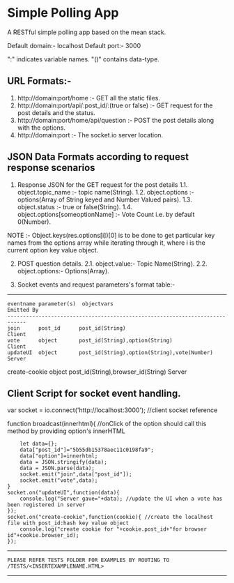 # Simple Polling App
A RESTful simple polling app based on the mean stack.

Default domain:- localhost
Default port:- 3000

":" indicates variable names. 
"()" contains data-type.

URL Formats:- 
-------------
1. http://domain:port/home :- GET all the static files.
2. http://domain:port/api/:post_id/:(true or false) :- GET request for the post details and the status.
3. http://domain:port/home/api/question :- POST the post details along with the options. 
4. http://domain:port :- The socket.io server location.

JSON Data Formats according to request response scenarios 
----------------------------------------------------------
1.  Response JSON for the GET request for the post details
        1.1. object.topic_name :- topic name(String).
        1.2. object.options :- options(Array of String keyed and Number Valued pairs).
        1.3. object.status :- true or false(String).
        1.4. object.options[someoptionName] :- Vote Count i.e. by default 0(Number).
        
NOTE :- Object.keys(res.options[i])[0] is to be done to get particular key names from the options array while iterating through it, where i is the current option key value object.
        
2. POST question details.
    2.1. object.value:- Topic Name(String).
    2.2. object.options:- Options(Array).

3. Socket events and request parameters's format table:-
-------------------------------------------------------------------------------------------------
    eventname parameter(s)  objectvars                               Emitted By
    ----------------------------------------------------------------------------
    join      post_id      post_id(String)                             Client
    vote      object       post_id(String),option(String)              Client
    updateUI  object       post_id(String),option(String),vote(Number) Server
create-cookie object       post_id(String),browser_id(String)          Server
        
Client Script for socket event handling.
---------------------------------
<script src="https://cdnjs.cloudflare.com/ajax/libs/socket.io/2.1.1/socket.io.dev.js"></script>

var socket = io.connect('http://localhost:3000'); //client socket reference

function broadcast(innerhtml){ //onClick of the option should call this method by providing option's innerHTML
        
        let data={};
        data["post_id"]="5b55db15378aec11c0198fa9";
        data["option"]=innerhtml;
        data = JSON.stringify(data);
        data = JSON.parse(data);
        socket.emit("join",data["post_id"]);
        socket.emit("vote",data);
    }
    socket.on("updateUI",function(data){  
        console.log("Server gave="+data); //update the UI when a vote has been registered in server
    });
    socket.on("create-cookie",function(cookie){ //create the localhost file with post_id:hash key value object
        console.log("create cookie for "+cookie.post_id+"for browser id"+cookie.browser_id);
    });
    
-------------------------------------------------------------------------------------------------------
    PLEASE REFER TESTS FOLDER FOR EXAMPLES BY ROUTING TO /TESTS/<INSERTEXAMPLENAME.HTML>
-------------------------------------------------------------------------------------------------------